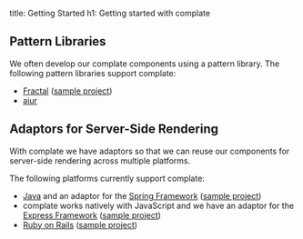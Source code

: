 title: Getting Started
h1: Getting started with complate

Pattern Libraries
-----------------

We often develop our complate components using a pattern library.
The following pattern libraries support complate:

* [Fractal](https://github.com/complate/complate-fractal) ([sample project](https://github.com/complate/complate-sample-fractal))
* [aiur](https://github.com/moonglum/aiur)

Adaptors for Server-Side Rendering
----------------------------------

With complate we have adaptors so that we can reuse our components for server-side rendering across multiple platforms.

The following platforms currently support complate:

* [Java](https://github.com/complate/complate-java) and an adaptor for the [Spring Framework](https://github.com/complate/complate-spring) ([sample project](https://github.com/complate/complate-sample-spring-boot))
* complate works natively with JavaScript and we have an adaptor for the [Express Framework](https://github.com/complate/complate-sample-express) ([sample project](https://github.com/complate/complate-sample-express))
* [Ruby on Rails](https://github.com/complate/complate-ruby) ([sample project](https://github.com/complate/complate-sample-rails))
